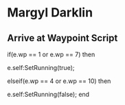 # Margyl Darklin


## Arrive at Waypoint Script

if(e.wp == 1 or e.wp == 7) then


e.self:SetRunning(true);

elseif(e.wp == 4 or e.wp == 10) then


e.self:SetRunning(false);
end





